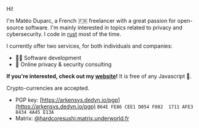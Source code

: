 Hi!

I'm Matéo Duparc, a French 🇫🇷 freelancer with a great passion for open-source software. I'm mainly interested in topics related to privacy and cybersecurity. I code in [rust](https://rust-lang.org) most of the time.

I currently offer two services, for both individuals and companies:
- 🧑‍💻 Software development
- 🔐 Online privacy & security consulting

**If you're interested, check out my [website](https://arkensys.dedyn.io)!** It is free of any Javascript 🤗.

Crypto-currencies are accepted.

- PGP key: [https://arkensys.dedyn.io/pgp](https://arkensys.dedyn.io/pgp) `B64E FE86 CEE1 D054 F082  1711 AFE3 8434 4A45 E13A`
- Matrix: [@hardcoresushi:matrix.underworld.fr](https://matrix.to/#/@hardcoresushi:matrix.underworld.fr)
